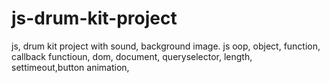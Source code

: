 # js-drum-kit-project
js, drum kit project with sound, background image. js oop, object, function, callback functioun, dom, document, queryselector, length, settimeout,button animation,
